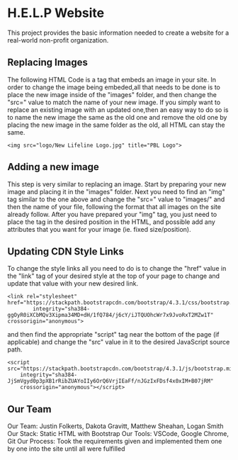 # H.E.L.P Website

This project provides the basic information needed to create a website for a real-world non-profit organization.

## Replacing Images

The following HTML Code is a tag that embeds an image in your site. In order to change the image being embeded,all that needs to be done is to place the new image inside of the "images" folder, and then change the "src=" value to match the name of your new image. If you simply want to replace an existing image with an updated one,then an easy way to do so is to name the new image the same as the old one and remove the old one by placing the new image in the same folder as the old, all HTML can stay the same.

```
<img src="logo/New Lifeline Logo.jpg" title="PBL Logo">
```

## Adding a new image

This step is very similar to replacing an image. Start by preparing your new image and placing it in the "images" folder. Next you need to find an "img" tag similar to the one above and change the "src=" value to "images/" and then the name of your file, following the format that all images on the site already follow. After you have prepared your "img" tag, you just need to place the tag in the desired position in the HTML, and possible add any attributes that you want for your image (ie. fixed size/position).

## Updating CDN Style Links

To change the style links all you need to do is to change the "href" value in the "link" tag of your desired style at the top of your page to change and update that value with your new desired link.
```
<link rel="stylesheet" href="https://stackpath.bootstrapcdn.com/bootstrap/4.3.1/css/bootstrap.min.css"
        integrity="sha384-ggOyR0iXCbMQv3Xipma34MD+dH/1fQ784/j6cY/iJTQUOhcWr7x9JvoRxT2MZw1T" crossorigin="anonymous">
```

and then find the appropriate "script" tag near the bottom of the page (if applicable) and change the "src" value in it to the desired JavaScript source path.
```
<script src="https://stackpath.bootstrapcdn.com/bootstrap/4.3.1/js/bootstrap.min.js"
    integrity="sha384-JjSmVgyd0p3pXB1rRibZUAYoIIy6OrQ6VrjIEaFf/nJGzIxFDsf4x0xIM+B07jRM"
    crossorigin="anonymous"></script>
```

## Our Team

Our Team: Justin Folkerts, Dakota Gravitt, Matthew Sheahan, Logan Smith
Our Stack: Static HTML with Bootstrap
Our Tools: VSCode, Google Chrome, Git
Our Process: Took the requirements given and implemented them one by one into the site until all were fulfilled

